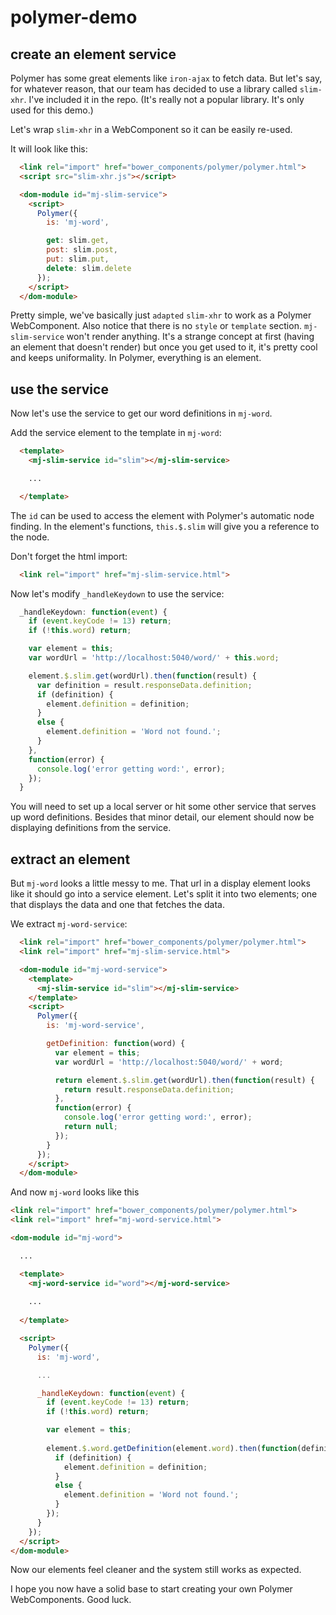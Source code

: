 # polymer-demo

## create an element service

Polymer has some great elements like `iron-ajax` to fetch data.  But let's say, for whatever reason, that our team has decided to use a library called `slim-xhr`. I've included it in the repo. (It's really not a popular library.  It's only used for this demo.)

Let's wrap `slim-xhr` in a WebComponent so it can be easily re-used.

It will look like this:
```html
  <link rel="import" href="bower_components/polymer/polymer.html">
  <script src="slim-xhr.js"></script>

  <dom-module id="mj-slim-service">
    <script>
      Polymer({
        is: 'mj-word',

        get: slim.get,
        post: slim.post,
        put: slim.put,
        delete: slim.delete
      });
    </script>
  </dom-module>
```

Pretty simple, we've basically just `adapted` `slim-xhr` to work as a Polymer WebComponent.  Also notice that there is no `style` or `template` section.  `mj-slim-service` won't render anything.  It's a strange concept at first (having an element that doesn't render) but once you get used to it, it's pretty cool and keeps uniformality.  In Polymer, everything is an element.

## use the service

Now let's use the service to get our word definitions in `mj-word`.

Add the service element to the template in `mj-word`:
```html
  <template>
    <mj-slim-service id="slim"></mj-slim-service>

    ...

  </template>
```

The `id` can be used to access the element with Polymer's automatic node finding.  In the element's functions, `this.$.slim` will give you a reference to the node.

Don't forget the html import:
```html
  <link rel="import" href="mj-slim-service.html">
```

Now let's modify `_handleKeydown` to use the service:
```js
  _handleKeydown: function(event) {
    if (event.keyCode != 13) return;
    if (!this.word) return;

    var element = this;
    var wordUrl = 'http://localhost:5040/word/' + this.word;

    element.$.slim.get(wordUrl).then(function(result) {
      var definition = result.responseData.definition;
      if (definition) {
        element.definition = definition;
      }
      else {
        element.definition = 'Word not found.';
      }
    },
    function(error) {
      console.log('error getting word:', error);
    });
  }
```

You will need to set up a local server or hit some other service that serves up word definitions.  Besides that minor detail, our element should now be displaying definitions from the service.

## extract an element

But `mj-word` looks a little messy to me.  That url in a display element looks like it should go into a service element.  Let's split it into two elements; one that displays the data and one that fetches the data.

We extract `mj-word-service`:
```html
  <link rel="import" href="bower_components/polymer/polymer.html">
  <link rel="import" href="mj-slim-service.html">

  <dom-module id="mj-word-service">
    <template>
      <mj-slim-service id="slim"></mj-slim-service>
    </template>
    <script>
      Polymer({
        is: 'mj-word-service',

        getDefinition: function(word) {
          var element = this;
          var wordUrl = 'http://localhost:5040/word/' + word;

          return element.$.slim.get(wordUrl).then(function(result) {
            return result.responseData.definition;
          },
          function(error) {
            console.log('error getting word:', error);
            return null;
          });
        }
      });
    </script>
  </dom-module>
```

And now `mj-word` looks like this
```html
<link rel="import" href="bower_components/polymer/polymer.html">
<link rel="import" href="mj-word-service.html">

<dom-module id="mj-word">

  ...

  <template>
    <mj-word-service id="word"></mj-word-service>
    
    ...
    
  </template>

  <script>
    Polymer({
      is: 'mj-word',

      ...

      _handleKeydown: function(event) {
        if (event.keyCode != 13) return;
        if (!this.word) return;

        var element = this;
        
        element.$.word.getDefinition(element.word).then(function(definition) {
          if (definition) {
            element.definition = definition;
          }
          else {
            element.definition = 'Word not found.';
          }
        });
      }
    });
  </script>
</dom-module>
```

Now our elements feel cleaner and the system still works as expected.

I hope you now have a solid base to start creating your own Polymer WebComponents.  Good luck.

